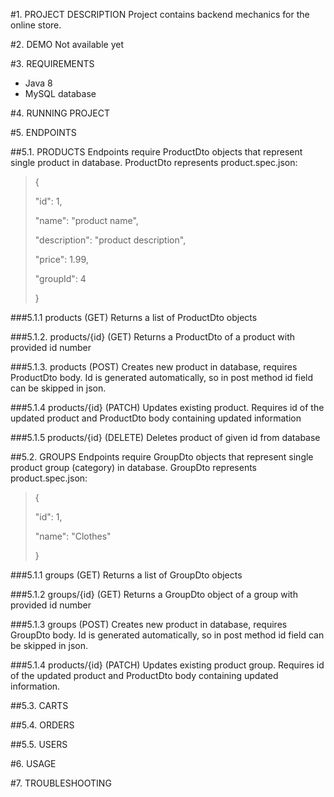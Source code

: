 #1. PROJECT DESCRIPTION
Project contains backend mechanics for the online store.

#2. DEMO
Not available yet

#3. REQUIREMENTS
- Java 8
- MySQL database

#4. RUNNING PROJECT

#5. ENDPOINTS

##5.1. PRODUCTS
Endpoints require ProductDto objects that represent single product in database. ProductDto represents product.spec.json:
>{
>
>"id": 1,
>
>"name": "product name",
>
>"description": "product description",
>
>"price": 1.99,
>
>"groupId": 4
>
>} 

###5.1.1 products (GET)
Returns a list of ProductDto objects

###5.1.2. products/{id} (GET)
Returns a ProductDto of a product with provided id number

###5.1.3. products (POST)
Creates new product in database, requires ProductDto body. Id is generated automatically, so in post method id field can be skipped in json.  

###5.1.4 products/{id} (PATCH)
Updates existing product. Requires id of the updated product and ProductDto body containing updated information

###5.1.5 products/{id} (DELETE)
Deletes product of given id from database


##5.2. GROUPS
Endpoints require GroupDto objects that represent single product group (category) in database. GroupDto represents product.spec.json: 
>{
>
>   "id": 1,
>
>   "name": "Clothes"
>
>}

###5.1.1 groups (GET)
Returns a list of GroupDto objects

###5.1.2 groups/{id} (GET)
Returns a GroupDto object of a group with provided id number

###5.1.3 groups (POST)
Creates new product in database, requires GroupDto body. Id is generated automatically, so in post method id field can be skipped in json.

###5.1.4 products/{id} (PATCH)
Updates existing product group. Requires id of the updated product and ProductDto body containing updated information.


##5.3. CARTS


##5.4. ORDERS


##5.5. USERS


#6. USAGE


#7. TROUBLESHOOTING